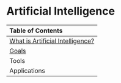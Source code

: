 # Artificial Intelligence

|Table of Contents|
|:------|
| [What is Artificial Intelligence?](https://github.com/balazodeldiablo/IT115/blob/main/Artificial%20Intelligence%20-%20Wiki/Artificial_Intelligence.md)| 
| [Goals](https://github.com/balazodeldiablo/IT115/blob/main/Artificial%20Intelligence%20-%20Wiki/Goals.md)                           | 
| Tools                           | 
| Applications                    |
